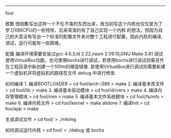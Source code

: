 -----------------
fool

致歉
	很抱歉写出这样一个不伦不类的东西出来，我当初写这个内核也仅仅是为了学习X86CPU的一些特性，后来渐渐的有了自己实现一个内核
的想法，但因为自己的大意没有写出一个标准的配置文件来对整个工程进行配置，因此内核的编译,调试，运行可能有一些困难。

配置
	编译环境需要安装过gcc 4.6.3,ld 2.22,nasm 2.09.10,GNU Make 3.81
	调试使用VirtualBox功能，也可使用bochs进行调试，若使用bochs进行调试则需另外在工程目录中新创建一个100m的硬盘镜像.
	若使用VirtualBox进行调试则需要新建一个虚拟机并将虚拟机的路径在文件 debug 中进行修改.

如何编译
	1. 编译BOOTLOADER
	>  cd fool/arch-i386
	>  make
	2. 编译基本库文件
	>  cd fool/lib
	>  make
	3. 编译基本驱动模块
	>  cd fool/drivers
	>  make
	4. 编译内存管理模块
	>  cd fool/mm
	>  make
	5. 编译基本文件系统模块
	>  cd fool/fs/mfs
	>  make
	6. 编译内核文件
	>  cd fool/kernel
	>  make alldone
	7. 编译Init
	>  cd foo/app
	>  make

生成调试文件
	>  cd fool/
	>  ./mkimg

如何调试运行内核
	>  cd fool/
	>  ./debug 或 bochs



